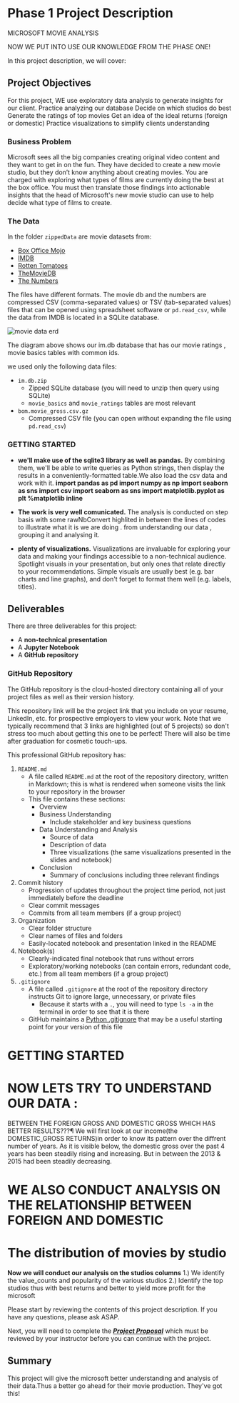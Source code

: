 # Phase 1 Project Description



MICROSOFT MOVIE ANALYSIS

NOW WE PUT INTO USE OUR KNOWLEDGE FROM THE PHASE ONE!

In this project description, we will cover:


## Project Objectives

For this project, WE use exploratory data analysis to generate insights for our client.
Practice analyzing our database 
Decide on which studios do best
Generate the ratings of top movies
Get an idea of the ideal returns (foreign or domestic)
Practice visualizations to simplify clients understanding

### Business Problem

Microsoft sees all the big companies creating original video content and they want to get in on the fun. They have decided to create a new movie studio, but they don’t know anything about creating movies. You are charged with exploring what types of films are currently doing the best at the box office. You must then translate those findings into actionable insights that the head of Microsoft's new movie studio can use to help decide what type of films to create.

### The Data

In the folder `zippedData` are movie datasets from:

* [Box Office Mojo](https://www.boxofficemojo.com/)
* [IMDB](https://www.imdb.com/)
* [Rotten Tomatoes](https://www.rottentomatoes.com/)
* [TheMovieDB](https://www.themoviedb.org/)
* [The Numbers](https://www.the-numbers.com/)

The files have different formats. The movie db and the numbers are compressed CSV (comma-separated values) or TSV (tab-separated values) files that can be opened using spreadsheet software or `pd.read_csv`, while the data from IMDB is located in a SQLite database.

![movie data erd](https://raw.githubusercontent.com/learn-co-curriculum/dsc-phase-1-project-v2-4/master/movie_data_erd.jpeg)

The diagram above shows our im.db database that has our movie ratings , movie basics tables with common ids.

we used only the following data files:

* `im.db.zip`
  * Zipped SQLite database (you will need to unzip then query using SQLite)
  * `movie_basics` and `movie_ratings` tables are most relevant
* `bom.movie_gross.csv.gz`
  * Compressed CSV file (you can open without expanding the file using `pd.read_csv`)

### GETTING STARTED

* **we'll make use of the sqlite3 library as well as pandas.** By combining them, we'll be able to write queries as Python strings, then display the results in a conveniently-formatted table.We also load the csv data and work with it.
**import pandas as pd
  import numpy as np
  import seaborn as sns
  import csv
  import seaborn as sns
  import matplotlib.pyplot as plt
  %matplotlib inline**

* **The work is very well comunicated.** The analysis is conducted on step basis with some rawNbConvert highlited in between the lines of codes to illustrate what it is we are doing . from understanding our data , grouping it and analysing it.

* **plenty of visualizations.** Visualizations are invaluable for exploring your data and making your findings accessible to a non-technical audience. Spotlight visuals in your presentation, but only ones that relate directly to your recommendations. Simple visuals are usually best (e.g. bar charts and line graphs), and don't forget to format them well (e.g. labels, titles).

## Deliverables

There are three deliverables for this project:

* A **non-technical presentation**
* A **Jupyter Notebook**
* A **GitHub repository**

### GitHub Repository

The GitHub repository is the cloud-hosted directory containing all of your project files as well as their version history.

This repository link will be the project link that you include on your resume, LinkedIn, etc. for prospective employers to view your work. Note that we typically recommend that 3 links are highlighted (out of 5 projects) so don't stress too much about getting this one to be perfect! There will also be time after graduation for cosmetic touch-ups.

This professional GitHub repository has:

1. `README.md`
    * A file called `README.md` at the root of the repository directory, written in Markdown; this is what is rendered when someone visits the link to your repository in the browser
    * This file contains these sections:
       * Overview
       * Business Understanding
          * Include stakeholder and key business questions
       * Data Understanding and Analysis
          * Source of data
          * Description of data
          * Three visualizations (the same visualizations presented in the slides and notebook)
       * Conclusion
          * Summary of conclusions including three relevant findings
2. Commit history
   * Progression of updates throughout the project time period, not just immediately before the deadline
   * Clear commit messages
   * Commits from all team members (if a group project)
3. Organization
   * Clear folder structure
   * Clear names of files and folders
   * Easily-located notebook and presentation linked in the README
4. Notebook(s)
   * Clearly-indicated final notebook that runs without errors
   * Exploratory/working notebooks (can contain errors, redundant code, etc.) from all team members (if a group project)
5. `.gitignore`
   * A file called `.gitignore` at the root of the repository directory instructs Git to ignore large, unnecessary, or private files
     * Because it starts with a `.`, you will need to type `ls -a` in the terminal in order to see that it is there
   * GitHub maintains a [Python .gitignore](https://github.com/github/gitignore/blob/master/Python.gitignore) that may be a useful starting point for your version of this file
   
# GETTING STARTED
# NOW LETS TRY TO UNDERSTAND OUR DATA :
BETWEEN THE FOREIGN GROSS AND DOMESTIC GROSS WHICH HAS BETTER RESULTS???¶
We will first look at our income(the DOMESTIC_GROSS RETURNS)in order to know its pattern over the diffrent number of years.
As it is visible below, the domestic gross over the past  4 years has been steadily rising and increasing.
But in between the 2013 & 2015 had been steadily decreasing.
# WE ALSO CONDUCT ANALYSIS ON THE RELATIONSHIP BETWEEN FOREIGN AND DOMESTIC
# The distribution of movies by studio
 **Now we will conduct our analysis on the studios columns**
1.) We identify the value_counts and popularity of the various studios
2.) Identify the top studios thus with best returns and better to  yield more profit for the microsoft

Please start by reviewing the contents of this project description. If you have any questions, please ask ASAP.

Next, you will need to complete the [***Project Proposal***](#project_proposal) which must be reviewed by your instructor before you can continue with the project.


## Summary

This project will give the microsoft better understanding and analysis of their data.Thus a better go ahead for their movie production. They've got this!
